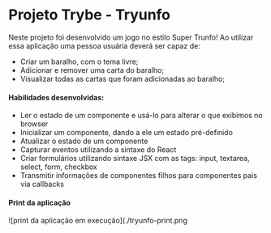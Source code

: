 # Projeto Trybe - Tryunfo

Neste projeto foi desenvolvido um jogo no estilo Super Trunfo! Ao utilizar essa aplicação uma pessoa usuária deverá ser capaz de:

- Criar um baralho, com o tema livre;
- Adicionar e remover uma carta do baralho;
- Visualizar todas as cartas que foram adicionadas ao baralho;


#### Habilidades desenvolvidas:

- Ler o estado de um componente e usá-lo para alterar o que exibimos no browser
- Inicializar um componente, dando a ele um estado pré-definido
- Atualizar o estado de um componente
- Capturar eventos utilizando a sintaxe do React
- Criar formulários utilizando sintaxe JSX com as tags: input, textarea, select, form, checkbox
- Transmitir informações de componentes filhos para componentes pais via callbacks

#### Print da aplicação

![print da aplicação em execução](./tryunfo-print.png
